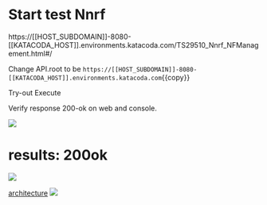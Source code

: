 # Start test Nnrf


https://[[HOST_SUBDOMAIN]]-8080-[[KATACODA_HOST]].environments.katacoda.com/TS29510_Nnrf_NFManagement.html#/


Change API.root to be  ```https://[[HOST_SUBDOMAIN]]-8080-[[KATACODA_HOST]].environments.katacoda.com```{{copy}}

Try-out
Execute

Verify response 200-ok on web and console.

![](3gpp-2.png)


# results:  200ok

![](3gpp-3.png)


[architecture](https://www.3gpp.org/news-events/1930-sys_architecture)
![](https://www.3gpp.org/images/articleimages/architecture_image01v3b.jpg)

